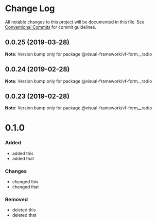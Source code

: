 # Change Log

All notable changes to this project will be documented in this file.
See [Conventional Commits](https://conventionalcommits.org) for commit guidelines.

## 0.0.25 (2019-03-28)

**Note:** Version bump only for package @visual-framework/vf-form__radio





## 0.0.24 (2019-02-28)

**Note:** Version bump only for package @visual-framework/vf-form__radio





## 0.0.23 (2019-02-28)

**Note:** Version bump only for package @visual-framework/vf-form__radio





# 0.1.0

### Added
- added this
- added that

### Changes

- changed this
- changed that

### Removed

- deleted this
- deleted that
